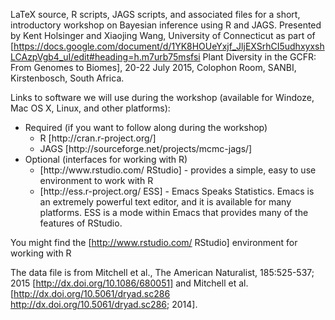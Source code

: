 LaTeX source, R scripts, JAGS scripts, and associated files for a
short, introductory workshop on Bayesian inference using R and
JAGS. Presented by Kent Holsinger and Xiaojing Wang, University of
Connecticut as part of
[https://docs.google.com/document/d/1YK8HOUeYxjf_JljEXSrhCI5udhxyxshLCAzpVgb4_uI/edit#heading=h.m7urb75msfsi
Plant Diversity in the GCFR: From Genomes to Biomes], 20-22 July 2015,
Colophon Room, SANBI, Kirstenbosch, South Africa.

Links to software we will use during the workshop (available for
Windoze, Mac OS X, Linux, and other platforms):

<ul>
<li>Required (if you want to follow along during the workshop)
<ul>
<li> R [http://cran.r-project.org/]</li>
<li> JAGS [http://sourceforge.net/projects/mcmc-jags/]</li>
</ul>
</li>
<li>Optional (interfaces for working with R)
<ul>
<li>[http://www.rstudio.com/ RStudio] - provides a simple, easy to use environment to work with R</li>
<li>[http://ess.r-project.org/ ESS] - Emacs Speaks Statistics. Emacs is an extremely powerful text editor, and it is available for many platforms. ESS is a mode within Emacs that provides many of the features of RStudio.
</ul>
</li>
</ul>

You might find the [http://www.rstudio.com/ RStudio] environment for working with R 

The data file is from Mitchell et al., The American Naturalist,
185:525-537; 2015 [http://dx.doi.org/10.1086/680051] and Mitchell et al. [http://dx.doi.org/10.5061/dryad.sc286 http://dx.doi.org/10.5061/dryad.sc286; 2014].